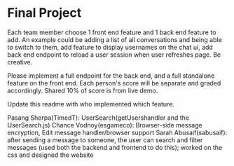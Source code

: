 # Final Project

Each team member choose 1 front end feature and 1 back end feature to add. An example could be adding a list of all conversations and being able to switch to them, add feature to display usernames on the chat ui, add back end endpoint to reload a user session when user refreshes page. Be creative.

Please implement a full endpoint for the back end, and a full standalone feature on the front end. Each person's score will be separate and graded accordingly. Shared 10% of score is from live demo.

Update this readme with who implemented which feature.

Pasang Sherpa(TimedT): UserSearch(getUsershandler and the UserSearch.js) 
Chance Vodnoy(esgameco): Browser-side message encryption, Edit message handler/browser support
Sarah Abusaif(sabusaif): after sending a message to someone, the user can search and filter messages (used both the backend and frontend to do this); worked on the css and designed the website
